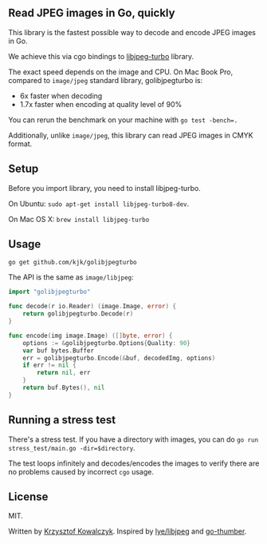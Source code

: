 ## Read JPEG images in Go, quickly

This library is the fastest possible way to decode and encode JPEG images in Go.

We achieve this via cgo bindings to [libjpeg-turbo](http://libjpeg-turbo.virtualgl.org)
library.

The exact speed depends on the image and CPU. On Mac Book Pro, compared
to `image/jpeg` standard library, golibjpegturbo is:
* 6x faster when decoding
* 1.7x faster when encoding at quality level of 90%

You can rerun the benchmark on your machine with `go test -bench=.`

Additionally, unlike `image/jpeg`, this library can read JPEG images in CMYK format.

## Setup

Before you import library, you need to install libjpeg-turbo.

On Ubuntu: `sudo apt-get install libjpeg-turbo8-dev`.

On Mac OS X: `brew install libjpeg-turbo`

## Usage

`go get github.com/kjk/golibjpegturbo`

The API is the same as `image/libjpeg`:

```go
import "golibjpegturbo"

func decode(r io.Reader) (image.Image, error) {
    return golibjpegturbo.Decode(r)
}

func encode(img image.Image) ([]byte, error) {
    options := &golibjpegturbo.Options{Quality: 90}
    var buf bytes.Buffer
    err = golibjpegturbo.Encode(&buf, decodedImg, options)
    if err != nil {
        return nil, err
    }
    return buf.Bytes(), nil
}

```

## Running a stress test

There's a stress test. If you have a directory with images, you can
do `go run stress_test/main.go -dir=$directory`.

The test loops infinitely and decodes/encodes the images to verify there
are no problems caused by incorrect `cgo` usage.

## License

MIT.

Written by [Krzysztof Kowalczyk](http://blog.kowalczyk.info/).
Inspired by [lye/libjpeg](https://github.com/lye/libjpeg) and [go-thumber](https://github.com/pixiv/go-thumber/tree/master/jpeg).
